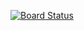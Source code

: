 [![Board Status](https://dev.azure.com/jitender164/df63d184-a55b-4212-a96b-650792787e89/319bcf93-1f9e-4b41-836f-fc533ac38ded/_apis/work/boardbadge/fae704f6-fd82-43f7-ba96-6c784a8dc60c)](https://dev.azure.com/jitender164/df63d184-a55b-4212-a96b-650792787e89/_boards/board/t/319bcf93-1f9e-4b41-836f-fc533ac38ded/Microsoft.RequirementCategory)